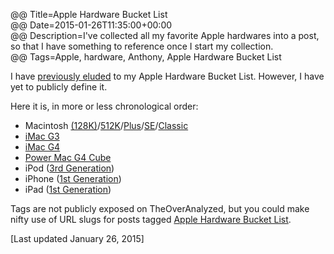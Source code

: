 @@ Title=Apple Hardware Bucket List  
@@ Date=2015-01-26T11:35:00+00:00  
@@ Description=I've collected all my favorite Apple hardwares into a post, so that I have something to reference once I start my collection.  
@@ Tags=Apple, hardware, Anthony, Apple Hardware Bucket List  

I have [previously eluded][elu] to my Apple Hardware Bucket List. However, I have yet to publicly define it.

Here it is, in more or less chronological order:

* Macintosh [(128K)][f]/[512K][s]/[Plus][t]/[SE][fo]/[Classic][fi]
* [iMac G3][wikipedia]
* [iMac G4][wikipedia 2]
* [Power Mac G4 Cube][wikipedia 3]
* iPod ([3rd Generation][wikipedia 4])
* iPhone ([1st Generation][wikipedia 5])
* iPad ([1st Generation][wikipedia 6])

Tags are not publicly exposed on TheOverAnalyzed, but you could make nifty use of URL slugs for posts tagged [Apple Hardware Bucket List][ahbl].

[Last updated January 26, 2015]

[ahbl]: /tags/Apple%20Hardware%20Bucket%20List
[elu]: /2015/1/14/this-imac-concept-is-ridiculous-in-the-best-possible-way
[f]: https://en.wikipedia.org/wiki/Macintosh_128K
[s]: https://en.wikipedia.org/wiki/Macintosh_512K
[t]: https://en.wikipedia.org/wiki/Macintosh_Plus
[fi]: https://en.wikipedia.org/wiki/Macintosh_Classic
[fo]: https://en.wikipedia.org/wiki/Macintosh_SE
[wikipedia]: https://en.wikipedia.org/wiki/IMac_G3
[wikipedia 2]: https://en.wikipedia.org/wiki/IMac_G4
[wikipedia 3]: https://en.wikipedia.org/wiki/Power_Mac_G4_Cube
[wikipedia 4]: https://en.wikipedia.org/wiki/IPod_Classic#3rd_generation
[wikipedia 5]: https://en.wikipedia.org/wiki/IPhone_(1st_generation)
[wikipedia 6]: https://en.wikipedia.org/wiki/IPad_(1st_generation)